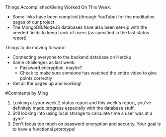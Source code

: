 Things Accomplished/Being Worked On This Week:
- Some links have been compiled (through YouTube) for the meditation pages of our project.
- The MongoDB/NodeJS databases have also been set-up with the needed fields to keep track of users (as specified in the last status report)

Things to do moving forward:
- Connecting everyone to the backend database on Heroku
- Same challenges as last week:
	- Password encryption, maybe?
	- Check to make sure someone has watched the entire video to give points correctly
- Get all the pages up and working!

#Comments by Ming
1. Looking at your week 2 status report and this week's report, you've definitely made progress especially with the database stuff.
2. Still looking into using local storage to calculate time a user was at a gym?
3. Don't focus too much on password encryption and security.  Your goal is to have a functional _prototype_!
